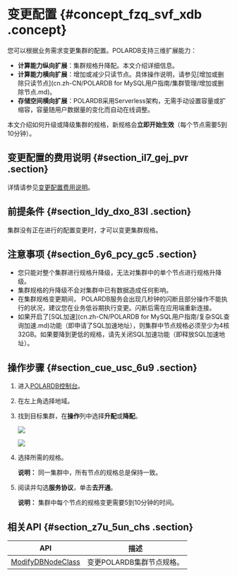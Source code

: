# 变更配置 {#concept_fzq_svf_xdb .concept}

您可以根据业务需求变更集群的配置。POLARDB支持三维扩展能力：

-   **计算能力纵向扩展**：集群规格升降配。本文介绍详细信息。
-   **计算能力横向扩展**：增加或减少只读节点。具体操作说明，请参见[增加或删除只读节点](cn.zh-CN/POLARDB for MySQL用户指南/集群管理/增加或删除节点.md)。
-   **存储空间横向扩展**：POLARDB采用Serverless架构，无需手动设置容量或扩缩容，容量随用户数据量的变化而自动在线调整。

本文介绍如何升级或降级集群的规格，新规格会**立即开始生效**（每个节点需要5到10分钟）。

## 变更配置的费用说明 {#section_il7_gej_pvr .section}

详情请参见[变更配置费用说明](../../../../cn.zh-CN/产品定价/变更配置费用说明.md#)。

## 前提条件 {#section_ldy_dxo_83l .section}

集群没有正在进行的配置变更时，才可以变更集群规格。

## 注意事项 {#section_6y6_pcy_gc5 .section}

-   您只能对整个集群进行规格升降级，无法对集群中的单个节点进行规格升降级。
-   集群规格的升降级不会对集群中已有数据造成任何影响。
-   在集群规格变更期间， POLARDB服务会出现几秒钟的闪断且部分操作不能执行的状况，建议您在业务低谷期执行变更。闪断后需在应用端重新连接。
-   如果开启了[SQL加速](cn.zh-CN/POLARDB for MySQL用户指南/复杂SQL查询加速.md)功能（即申请了SQL加速地址），则集群中节点规格必须至少为4核32GB。如果要降到更低的规格，请先关闭SQL加速功能（即释放SQL加速地址）。

## 操作步骤 {#section_cue_usc_6u9 .section}

1.  进入[POLARDB控制台](https://polardb.console.aliyun.com/)。
2.  在左上角选择地域。
3.  找到目标集群，在**操作**列中选择**升配**或**降配**。

    ![](http://static-aliyun-doc.oss-cn-hangzhou.aliyuncs.com/assets/img/13772/156049389913607_zh-CN.png)

    ![](http://static-aliyun-doc.oss-cn-hangzhou.aliyuncs.com/assets/img/13772/156049389934579_zh-CN.png)

4.  选择所需的规格。

    **说明：** 同一集群中，所有节点的规格总是保持一致。

5.  阅读并勾选**服务协议**，单击**去开通**。

    **说明：** 集群中每个节点的规格变更需要5到10分钟的时间。


## 相关API {#section_z7u_5un_chs .section}

|API|描述|
|---|--|
|[ModifyDBNodeClass](../../../../cn.zh-CN/API参考/节点管理/ModifyDBNodeClass.md#)|变更POLARDB集群节点规格。|

